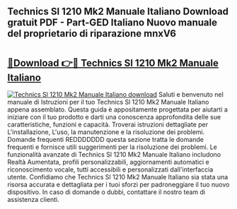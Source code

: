 ## Technics Sl 1210 Mk2 Manuale Italiano Download gratuit PDF - Part-GED Italiano Nuovo manuale del proprietario di riparazione mnxV6

# <h2><a href="http://dfgo78.blite.top/?on=Technics+Sl+1210+Mk2+Manuale+Italiano">🔗Download 👉🔴 Technics Sl 1210 Mk2 Manuale Italiano</a></h2>

[![Technics Sl 1210 Mk2 Manuale Italiano download](https://i.imgur.com/lujVjoI.png)](http://dfgo78.blite.top/?on=Technics+Sl+1210+Mk2+Manuale+Italiano)
Saluti e benvenuto nel manuale di Istruzioni per il tuo Technics Sl 1210 Mk2 Manuale Italiano appena assemblato. Questa guida è appositamente progettata per aiutarti a iniziare con il tuo prodotto e darti una conoscenza approfondita delle sue caratteristiche, funzioni e capacità. Troverai istruzioni dettagliate per L'installazione, L'uso, la manutenzione e la risoluzione dei problemi. Domande frequenti REDDDDDDD questa sezione tratta le domande frequenti e fornisce utili suggerimenti per la risoluzione dei problemi. Le funzionalità avanzate di Technics Sl 1210 Mk2 Manuale Italiano includono Realtà Aumentata, profili personalizzabili, aggiornamenti automatici e riconoscimento vocale, tutti accessibili e personalizzati dall'interfaccia utente. Confidiamo che Technics Sl 1210 Mk2 Manuale Italiano sia stata una risorsa accurata e dettagliata per i tuoi sforzi per padroneggiare il tuo nuovo dispositivo. In caso di domande o dubbi, contattare il nostro team di assistenza clienti.
